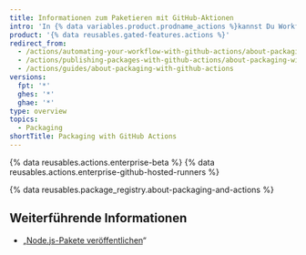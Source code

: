 ```yaml
---
title: Informationen zum Paketieren mit GitHub-Aktionen
intro: 'In {% data variables.product.prodname_actions %}kannst Du Workflows einrichten, um Pakete zu erstellen und sie zu {% data variables.product.prodname_registry %} oder einem anderen Paket-Hosting-Anbieter hochzuladen.'
product: '{% data reusables.gated-features.actions %}'
redirect_from:
  - /actions/automating-your-workflow-with-github-actions/about-packaging-with-github-actions
  - /actions/publishing-packages-with-github-actions/about-packaging-with-github-actions
  - /actions/guides/about-packaging-with-github-actions
versions:
  fpt: '*'
  ghes: '*'
  ghae: '*'
type: overview
topics:
  - Packaging
shortTitle: Packaging with GitHub Actions
---
```


{% data reusables.actions.enterprise-beta %}
{% data reusables.actions.enterprise-github-hosted-runners %}

{% data reusables.package_registry.about-packaging-and-actions %}

## Weiterführende Informationen

- „[Node.js-Pakete veröffentlichen](/actions/automating-your-workflow-with-github-actions/publishing-nodejs-packages)“
